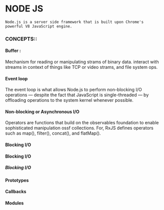 # NODE JS
 `Node.js is a server side framework that is built upon Chrome's powerful V8 JavaScript engine.`

### CONCEPTS::
#### Buffer :
Mechanism for reading or manipulating strams of binary data. interact with streams in context of things like TCP or video strams,  and file system ops.
#### Event loop
The event loop is what allows Node.js to perform non-blocking I/O operations — despite the fact that JavaScript is single-threaded — by offloading operations to the system kernel whenever possible.
#### Non-blocking or Asynchronous I/O 
Operators are functions that build on the observables foundation to enable sophisticated manipulation ossf collections. For, RxJS defines operators such as map(), filter(), concat(), and flatMap().
#### Blocking I/O
#### Blocking I/O
##### Blocking I/O
#### Prototypes
#### Callbacks
#### Modules
